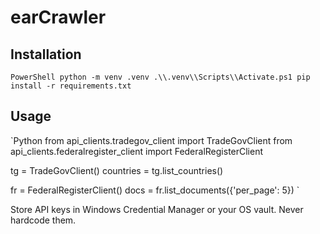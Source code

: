 # earCrawler

## Installation
`PowerShell
python -m venv .venv
.\\.venv\\Scripts\\Activate.ps1
pip install -r requirements.txt
`

## Usage
`Python
from api_clients.tradegov_client import TradeGovClient
from api_clients.federalregister_client import FederalRegisterClient

tg = TradeGovClient()
countries = tg.list_countries()

fr = FederalRegisterClient()
docs = fr.list_documents({'per_page': 5})
`

Store API keys in Windows Credential Manager or your OS vault. Never hardcode them.
